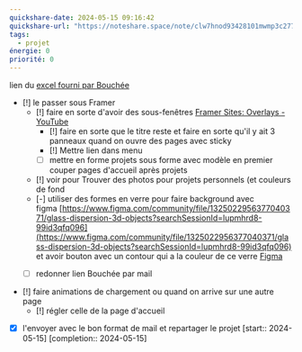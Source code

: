 ```yaml
---
quickshare-date: 2024-05-15 09:16:42
quickshare-url: "https://noteshare.space/note/clw7hnod93428101mwmp3c277t#q2t2Dz1AlOJgAXvHc9f48nD4CFsNBeR4vRLEIi+jjHI"
tags:
  - projet
énergie: 0
priorité: 0
---
```

lien du [excel fourni par Bouchée](https://unice-my.sharepoint.com/:x:/r/personal/adrien_romano_etu_unice_fr/_layouts/15/doc2.aspx?sourcedoc=%7B3C53D4B2-24A4-4FE2-BC35-140F113B5D38%7D&file=SAE%CC%8125_3A%20ROMANO_Calendrier-de-travail_V1.xlsx&action=default&mobileredirect=true&wdOrigin=METAOS.FILEBROWSER.FILES-HOME)

- [!] le passer sous Framer
	- [!] faire en sorte d'avoir des sous-fenêtres [Framer Sites: Overlays - YouTube](https://youtu.be/4cQ2McgDWk0?si=It2psjsuVENPQL-F&t=28)
		- [!] faire en sorte que le titre reste et faire en sorte qu'il y ait 3 panneaux quand on ouvre des pages avec sticky
		- [!] Mettre lien dans menu
		- [ ] mettre en forme projets sous forme avec modèle en premier		 couper pages d'accueil après projets
	- [!] voir pour Trouver des photos pour projets personnels (et couleurs de fond
	- [-] utiliser des formes en verre pour faire background avec figma [https://www.figma.com/community/file/1325022956377040371/glass-dispersion-3d-objects?searchSessionId=lupmhrd8-99id3qfq096](https://www.figma.com/community/file/1325022956377040371/glass-dispersion-3d-objects?searchSessionId=lupmhrd8-99id3qfq096) et avoir bouton avec un contour qui a la couleur de ce verre [Figma](https://www.figma.com/file/9NbImxeNLq2waRprxYb90M/Trendy-Buttons-(Community)?type=design&node-id=0-1&mode=design&t=8ymhI3wvAbd2apXd-0)
	- [ ] redonner lien Bouchée par mail



- [!] faire animations de chargement ou quand on arrive sur une autre page
	- [!] régler celle de la page d'accueil

- [X] l'envoyer avec le bon format de mail et repartager le projet  [start:: 2024-05-15]  [completion:: 2024-05-15]